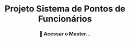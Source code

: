 <h1 align="center">
      Projeto Sistema de Pontos de Funcionários
</h1>

<h3 align="center">
    🌱 Acessar o Master...
</h3>
